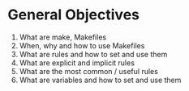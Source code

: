 # General Objectives
  1. What are make, Makefiles
  2. When, why and how to use Makefiles
  3. What are rules and how to set and use them
  4. What are explicit and implicit rules
  5. What are the most common / useful rules
  6. What are variables and how to set and use them
